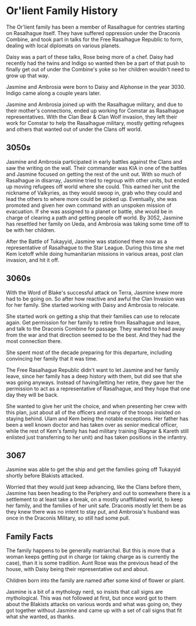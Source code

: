 # Or'lient Family History

The Or'lient family has been a member of Rasalhague for centries starting on Rasalhague itself. They have suffered oppression under the Draconis Combine, and took part in talks for the Free Rasalhague Republic to form, dealing with local diplomats on various planets.

Daisy was a part of these talks, Rose being more of a chef. Daisy had recently had the twins and Indigo so wanted then be a part of that push to finally get out of under the Combine's yoke so her children wouldn't need to grow up that way.

Jasmine and Ambrosia were born to Daisy and Alphonse in the year 3030. Indigo came along a couple years later.

Jasmine and Ambrosia joined up with the Rasalhague military, and due to their mother's connections, ended up working for Comstar as Rasalhague representatives. With the Clan Bear & Clan Wolf invasion, they left their work for Comstar to help the Rasalhague military, mostly getting refugees and others that wanted out of under the Clans off world.

## 3050s

Jasmine and Ambrosia participated in early battles against the Clans and saw the writing on the wall. Their commander was KIA in one of the battles and Jasmine focused on getting the rest of the unit out. With so much of Rasalhague in disarray, Jasmine tried to regroup with other units, but ended up moving refugees off world where she could. This earned her unit the nickname of Valkyries, as they would swoop in, grab who they could and lead the others to where more could be picked up. Eventually, she was promoted and given her own command with an unspoken mission of evacuation. If she was assigned to a planet or battle, she would be in charge of clearing a path and getting people off world. By 3052, Jasmine has resettled her family on Ueda, and Ambrosia was taking some time off to be with her children.

After the Battle of Tukayyid, Jasmine was stationed there now as a representative of Rasalhague to the Star League. During this time she met Kem Icetoff while doing humanitarian missions in various areas, post clan invasion, and hit it off.

## 3060s

With the Word of Blake's successful attack on Terra, Jasmine knew more had to be going on. So after how reactive and awful the Clan Invasion was for her family. She started working with Daisy and Ambrosia to relocate.

She started work on getting a ship that their families can use to relocate again. Get permission for her family to retire from Rasalhague and leave, and talk to the Draconis Combine for passage. They wanted to head away from the war and that direction seemed to be the best. And they had the most connection there.

She spent most of the decade preparing for this departure, including convincing her family that it was time.

The Free Rasalhague Republic didn't want to let Jasmine and her family leave, since her family has a deep history with them, but did see that she was going anyways. Instead of having/letting her retire, they gave her the permission to act as a representative of Rasalhague, and they hope that one day they will be back.

She wanted to give her unit the choice, and when presenting her crew with this plan, just about all of the officers and many of the troops insisted on staying behind. Ulam and Kem being the notable exceptions. Her father has been a well known doctor and has taken over as senior medical officer, while the rest of Kem's family has had military training (Ragnar & Kareth still enlisted just transferring to her unit) and has taken positions in the infantry.

## 3067

Jasmine was able to get the ship and get the families going off Tukayyid shortly before Blakists attacked.

Worried that they would just keep advancing, like the Clans before them, Jasmine has been heading to the Periphery and out to somewhere there is a settlement to at least take a break, on a mostly unaffiliated world, to keep her family, and the families of her unit safe. Draconis mostly let them be as they knew there was no intent to stay put, and Ambrosia's husband was once in the Draconis Military, so still had some pull.

## Family Facts

The family happens to be generally matriarchal. But this is more that a woman keeps getting put in charge (or taking charge as is currently the case), than it is some tradition. Aunt Rose was the previous head of the house, with Daisy being their representative out and about.

Children born into the family are named after some kind of flower or plant.

Jasmine is a bit of a mythology nerd, so insists that call signs are mythological. This was not followed at first, but once word got to them about the Blakists attacks on various words and what was going on, they got together without Jasmine and came up with a set of call signs that fit what she wanted, as thanks.

